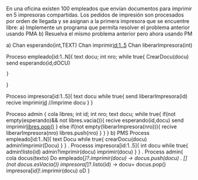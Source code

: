 En una oficina existen 100 empleados que envían documentos para imprimir en 5 impresoras 
compartidas. Los pedidos de impresión son procesados por orden de llegada y se asignan a la primera 
impresora que se encuentre libre: 
a) Implemente un programa que permita resolver el problema anterior usando PMA
b) Resuelva el mismo problema anterior pero ahora usando PM

a)
Chan esperando(int,TEXT)
Chan imprimir[id:1..5](Text)
Chan liberarImpresora(int)


Proceso empleado[id:1..N]{
    text docu;
    int nro;
    while true{
        CrearDocu(docu)
        send esperando(id,dOCU)

    }
}

Proceso impresora[id:1..5]{
    text docu
    while true{
        send liberarImpresora(id)
        recive imprimir[id](docu)
        //imprime docu
    }
}

Proceso admin {
    cola libres;
    int id;
    int nro;
    text docu;
    while true{
        if(not empty(esperando)&& not libres.vacia()){
            recive esperando(id,docu)
            send imprimir[libres.pop()](docu)
        }
        else if(not empty(liberarImpresora(nro))){
            recive liberarImpresora(nro)
            libres.push(nro)
        }
    }
}
b) PMS
    Process empleado[id:1..N]{
        text Docu
        while true{
            crearDocu(docu)
            admin!imprimir(Docu)
        }
    }
.
    Processs impresora[id:1..5]{
        int docu
        while true{
            admin!listo(id)
            admin?imprimir(docu)
            imprimir(docu)
        }
    }
    .
    Process admin{
        cola docus(texto)
        Do empleado[*]?.imprimir(docu) -> docus.push(docu)
        .
        [] (not docus.esVacia()) impresora[*]?.listo(id) -> docu= docus.pop()
                                                        impresora[id]!.imprimir(docu)
        oD
    }